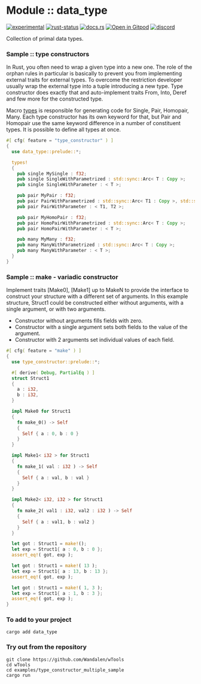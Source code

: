 <!-- {{# generate.module_header{} #}} -->

# Module :: data_type
[![experimental](https://raster.shields.io/static/v1?label=stability&message=experimental&color=orange&logoColor=eee)](https://github.com/emersion/stability-badges#experimental) [![rust-status](https://github.com/Wandalen/wTools/actions/workflows/ModuleDataTypePush.yml/badge.svg)](https://github.com/Wandalen/wTools/actions/workflows/ModuleDataTypePush.yml) [![docs.rs](https://img.shields.io/docsrs/data_type?color=e3e8f0&logo=docs.rs)](https://docs.rs/data_type) [![Open in Gitpod](https://raster.shields.io/static/v1?label=try&message=online&color=eee&logo=gitpod&logoColor=eee)](https://gitpod.io/#RUN_PATH=.,SAMPLE_FILE=sample%2Frust%2Fdata_type_trivial_sample%2Fsrc%2Fmain.rs,RUN_POSTFIX=--example%20data_type_trivial_sample/https://github.com/Wandalen/wTools) [![discord](https://img.shields.io/discord/872391416519737405?color=eee&logo=discord&logoColor=eee&label=ask)](https://discord.gg/m3YfbXpUUY)

Collection of primal data types.

### Sample :: type constructors

In Rust, you often need to wrap a given type into a new one.
The role of the orphan rules in particular is basically to prevent you from implementing external traits for external types.
To overcome the restriction developer usually wrap the external type into a tuple introducing a new type.
Type constructor does exactly that and auto-implement traits From, Into, Deref and few more for the constructed type.

Macro [types](https://docs.rs/type_constructor/latest/type_constructor/types/macro.types.html) is responsible for generating code for Single, Pair, Homopair, Many. Each type constructor has its own keyword for that, but Pair and Homopair use the same keyword difference in a number of constituent types. It is possible to define all types at once.

<!-- {{# generate.module_sample{} #}} -->

```rust
#[ cfg( feature = "type_constructor" ) ]
{
  use data_type::prelude::*;

  types!
  {
    pub single MySingle : f32;
    pub single SingleWithParametrized : std::sync::Arc< T : Copy >;
    pub single SingleWithParameter : < T >;

    pub pair MyPair : f32;
    pub pair PairWithParametrized : std::sync::Arc< T1 : Copy >, std::sync::Arc< T2 : Copy >;
    pub pair PairWithParameter : < T1, T2 >;

    pub pair MyHomoPair : f32;
    pub pair HomoPairWithParametrized : std::sync::Arc< T : Copy >;
    pub pair HomoPairWithParameter : < T >;

    pub many MyMany : f32;
    pub many ManyWithParametrized : std::sync::Arc< T : Copy >;
    pub many ManyWithParameter : < T >;
  }
}
```

### Sample :: make - variadic constructor

Implement traits [Make0], [Make1] up to MakeN to provide the interface to construct your structure with a different set of arguments.
In this example structure, Struct1 could be constructed either without arguments, with a single argument, or with two arguments.
- Constructor without arguments fills fields with zero.
- Constructor with a single argument sets both fields to the value of the argument.
- Constructor with 2 arguments set individual values of each field.

<!-- {{# generate.module_sample{} #}} -->

```rust
#[ cfg( feature = "make" ) ]
{
  use type_constructor::prelude::*;

  #[ derive( Debug, PartialEq ) ]
  struct Struct1
  {
    a : i32,
    b : i32,
  }

  impl Make0 for Struct1
  {
    fn make_0() -> Self
    {
      Self { a : 0, b : 0 }
    }
  }

  impl Make1< i32 > for Struct1
  {
    fn make_1( val : i32 ) -> Self
    {
      Self { a : val, b : val }
    }
  }

  impl Make2< i32, i32 > for Struct1
  {
    fn make_2( val1 : i32, val2 : i32 ) -> Self
    {
      Self { a : val1, b : val2 }
    }
  }

  let got : Struct1 = make!();
  let exp = Struct1{ a : 0, b : 0 };
  assert_eq!( got, exp );

  let got : Struct1 = make!( 13 );
  let exp = Struct1{ a : 13, b : 13 };
  assert_eq!( got, exp );

  let got : Struct1 = make!( 1, 3 );
  let exp = Struct1{ a : 1, b : 3 };
  assert_eq!( got, exp );
}
```

### To add to your project

``` shell
cargo add data_type
```

### Try out from the repository

``` shell test
git clone https://github.com/Wandalen/wTools
cd wTools
cd examples/type_constructor_multiple_sample
cargo run
```
